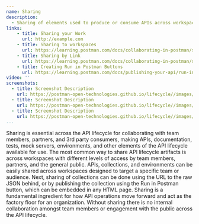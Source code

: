 ```yaml
---
name: Sharing
description: 
  - Sharing of elements used to produce or consume APIs across workspaces, externally with consumers, allowing an intended audience to view, download, and access artifacts and other elements of API operations so they and collaborate around the production or consumption of API resources and capabilities.
links:
    - title: Sharing your Work
      url: http://example.com
    - title: Sharing to workspaces
      url: https://learning.postman.com/docs/collaborating-in-postman/sharing/#sharing-to-workspaces
    - title: Sharing by Link
      url: https://learning.postman.com/docs/collaborating-in-postman/sharing/#sharing-by-link    
    - title: Creating Run in Postman Buttons
      url: https://learning.postman.com/docs/publishing-your-api/run-in-postman/creating-run-button/              
video: ''
screenshots:
  - title: Screenshot Description
    url: https://postman-open-technologies.github.io/lifecycle//images/postman-screenshot.png          
  - title: Screenshot Description
    url: https://postman-open-technologies.github.io/lifecycle//images/postman-screenshot.png  
  - title: Screenshot Description
    url: https://postman-open-technologies.github.io/lifecycle//images/postman-screenshot.png   
...
```

Sharing is essential across the API lifecycle for collaborating with team members, partners, and 3rd party consumers, making APIs, documentation, tests, mock servers, environments, and other elements of the API lifecycle available for use. The most common way to share API lifecycle artifacts is across workspaces with different levels of access by team members, partners, and the general public. APIs, collections, and environments can be easily shared across workspaces designed to target a specific team or audience. Next, sharing of collections can be done using the URL to the raw JSON behind, or by publishing the collection using the Run in Postman button, which can be embedded in any HTML page. Sharing is a fundamental ingredient for how API operations move forward and act as the factory floor for an organization. Without sharing there is no internal collaboration amongst team members or engagement with the public across the API lifecycle.
